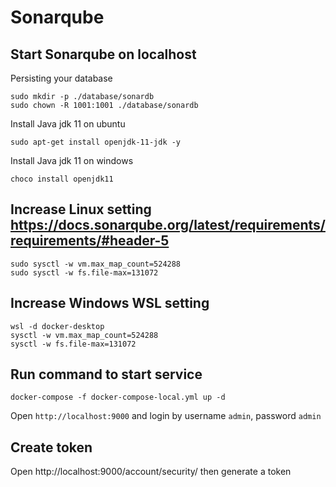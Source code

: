 # Sonarqube

## Start Sonarqube on localhost
Persisting your database
```
sudo mkdir -p ./database/sonardb
sudo chown -R 1001:1001 ./database/sonardb
```

Install Java jdk 11 on ubuntu
```
sudo apt-get install openjdk-11-jdk -y
```

Install Java jdk 11 on windows
```
choco install openjdk11
```

## Increase Linux setting https://docs.sonarqube.org/latest/requirements/requirements/#header-5
```
sudo sysctl -w vm.max_map_count=524288
sudo sysctl -w fs.file-max=131072
```

## Increase Windows WSL setting
```
wsl -d docker-desktop
sysctl -w vm.max_map_count=524288
sysctl -w fs.file-max=131072
```

## Run command to start service
```
docker-compose -f docker-compose-local.yml up -d
```

Open `http://localhost:9000` and login by username `admin`, password `admin`

## Create token
Open http://localhost:9000/account/security/ then generate a token
